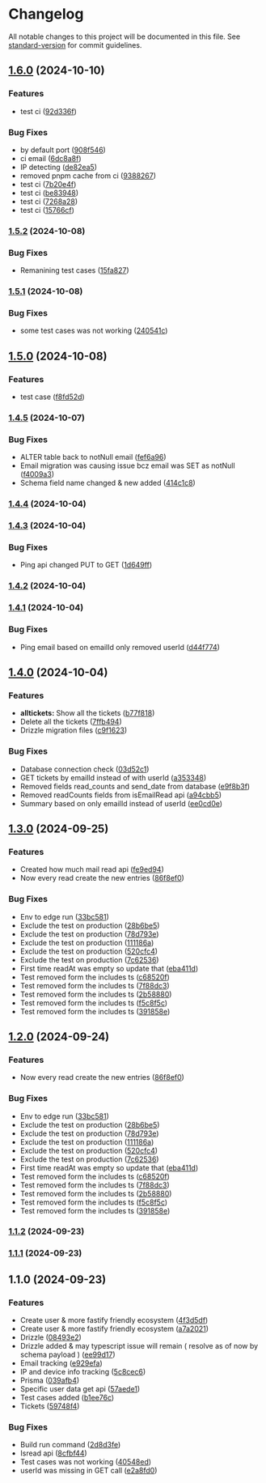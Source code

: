 # Changelog

All notable changes to this project will be documented in this file. See [standard-version](https://github.com/conventional-changelog/standard-version) for commit guidelines.

## [1.6.0](https://github.com/anishkumar127/email-tracking/compare/v1.5.2...v1.6.0) (2024-10-10)


### Features

* test ci ([92d336f](https://github.com/anishkumar127/email-tracking/commit/92d336f9348142febb83fc80c34c1628f440015f))


### Bug Fixes

* by default port ([908f546](https://github.com/anishkumar127/email-tracking/commit/908f5462f12f2a600580c0ebb69be61acc812fa7))
* ci email ([6dc8a8f](https://github.com/anishkumar127/email-tracking/commit/6dc8a8ff410c1f3c245dfc5de159d5deff0999f6))
* IP detecting ([de82ea5](https://github.com/anishkumar127/email-tracking/commit/de82ea5b483ce36d2340529b089697de4eb7f7ec))
* removed pnpm cache from ci ([9388267](https://github.com/anishkumar127/email-tracking/commit/938826700c4f47501781e0e422869ac3a4014df3))
* test ci ([7b20e4f](https://github.com/anishkumar127/email-tracking/commit/7b20e4fd2a7d6425f0bf5e37a13e6058790ac823))
* test ci ([be83948](https://github.com/anishkumar127/email-tracking/commit/be8394840155dd77f98b0fe2028dd8807d553ad2))
* test ci ([7268a28](https://github.com/anishkumar127/email-tracking/commit/7268a28e5c0368a92936207b06516cd0faa5c5f5))
* test ci ([15766cf](https://github.com/anishkumar127/email-tracking/commit/15766cfeac0f615458c1cb82638ae03db6bba31c))

### [1.5.2](https://github.com/anishkumar127/email-tracking/compare/v1.5.1...v1.5.2) (2024-10-08)


### Bug Fixes

* Remanining test cases ([15fa827](https://github.com/anishkumar127/email-tracking/commit/15fa8277f74a147b1f1c1b7e5553a2d5e4ede2c4))

### [1.5.1](https://github.com/anishkumar127/email-tracking/compare/v1.5.0...v1.5.1) (2024-10-08)


### Bug Fixes

* some test cases was not working ([240541c](https://github.com/anishkumar127/email-tracking/commit/240541cb13dab40b9b8a22fb56f1ce8b0ca9a162))

## [1.5.0](https://github.com/anishkumar127/email-tracking/compare/v1.4.5...v1.5.0) (2024-10-08)


### Features

* test case ([f8fd52d](https://github.com/anishkumar127/email-tracking/commit/f8fd52d930426166871c8b266d91dbb03a992bec))

### [1.4.5](https://github.com/anishkumar127/email-tracking/compare/v1.4.4...v1.4.5) (2024-10-07)


### Bug Fixes

* ALTER table back to notNull email ([fef6a96](https://github.com/anishkumar127/email-tracking/commit/fef6a96937adf5172448fcc32acdbee3f6654d34))
* Email migration was causing issue bcz email was SET as notNull ([f4009a3](https://github.com/anishkumar127/email-tracking/commit/f4009a38797076a7dd996f957920fd7b693166fc))
* Schema field name changed & new added ([414c1c8](https://github.com/anishkumar127/email-tracking/commit/414c1c8bf47c09975ee505b17a17b6312561b50b))

### [1.4.4](https://github.com/anishkumar127/email-tracking/compare/v1.4.3...v1.4.4) (2024-10-04)

### [1.4.3](https://github.com/anishkumar127/email-tracking/compare/v1.4.2...v1.4.3) (2024-10-04)


### Bug Fixes

* Ping api changed PUT to GET ([1d649ff](https://github.com/anishkumar127/email-tracking/commit/1d649ff7b10a5f65b0eafcc21f7a2bfa3d1cdbb6))

### [1.4.2](https://github.com/anishkumar127/email-tracking/compare/v1.4.1...v1.4.2) (2024-10-04)

### [1.4.1](https://github.com/anishkumar127/email-tracking/compare/v1.4.0...v1.4.1) (2024-10-04)


### Bug Fixes

* Ping email based on emailId only removed userId ([d44f774](https://github.com/anishkumar127/email-tracking/commit/d44f774cbde61cec5f19eca3870603aec9d95735))

## [1.4.0](https://github.com/anishkumar127/email-tracking/compare/v1.3.0...v1.4.0) (2024-10-04)


### Features

* **alltickets:** Show all the tickets ([b77f818](https://github.com/anishkumar127/email-tracking/commit/b77f81866a8c7a36037e01710a745ec57386fb9a))
* Delete all the tickets ([7ffb494](https://github.com/anishkumar127/email-tracking/commit/7ffb49402876390a63a9f9d30f315dc6981c6311))
* Drizzle migration files ([c9f1623](https://github.com/anishkumar127/email-tracking/commit/c9f162328875e90abfad8a3a528ee7a9ebe5817e))


### Bug Fixes

* Database connection check ([03d52c1](https://github.com/anishkumar127/email-tracking/commit/03d52c1a04ff2e88797390bb7d70935f52ffffa4))
* GET tickets by emailId instead of with userId ([a353348](https://github.com/anishkumar127/email-tracking/commit/a3533486af63bca18b3d7c583db7207522d6a31f))
* Removed fields read_counts and send_date from database ([e9f8b3f](https://github.com/anishkumar127/email-tracking/commit/e9f8b3fc9402bc0eaa3cc1c48f3fada5ae4a4a2f))
* Removed readCounts fields from isEmailRead api ([a94cbb5](https://github.com/anishkumar127/email-tracking/commit/a94cbb52447cb97c68f1a1b4e3c40e2c60776ac3))
* Summary based on only emailId instead of userId ([ee0cd0e](https://github.com/anishkumar127/email-tracking/commit/ee0cd0e0dd2aa71bbc94351fbba8308aea1aff52))

## [1.3.0](https://github.com/anishkumar127/email-tracking/compare/v1.1.2...v1.3.0) (2024-09-25)


### Features

* Created how much mail read api ([fe9ed94](https://github.com/anishkumar127/email-tracking/commit/fe9ed944df3138ec66e7bc5c20866f596500b5a9))
* Now every read create the new entries ([86f8ef0](https://github.com/anishkumar127/email-tracking/commit/86f8ef0584294ae33ac10cc4f1e46771dab68a2a))


### Bug Fixes

* Env to edge run ([33bc581](https://github.com/anishkumar127/email-tracking/commit/33bc581f4ee8a985cb73a8a58a7a3bed4e206a9d))
* Exclude the test on production ([28b6be5](https://github.com/anishkumar127/email-tracking/commit/28b6be5d1fe6f628a161f641e2fcc588d6f44e03))
* Exclude the test on production ([78d793e](https://github.com/anishkumar127/email-tracking/commit/78d793e4c653dbd25ef535e89925d0b672152e7b))
* Exclude the test on production ([111186a](https://github.com/anishkumar127/email-tracking/commit/111186afeb855673b4bc6ec497e00bffa90dc487))
* Exclude the test on production ([520cfc4](https://github.com/anishkumar127/email-tracking/commit/520cfc47eae8a2e9d735e02b0338210017ec7693))
* Exclude the test on production ([7c62536](https://github.com/anishkumar127/email-tracking/commit/7c625362593bcbe806aba8575251bdc9ae6938d2))
* First time readAt was empty so update that ([eba411d](https://github.com/anishkumar127/email-tracking/commit/eba411d46b1f8efdc5500a0e90476e629a55f36d))
* Test removed form the includes ts ([c68520f](https://github.com/anishkumar127/email-tracking/commit/c68520ffe99a0f66d9c2e72a20cea161565166fa))
* Test removed form the includes ts ([7f88dc3](https://github.com/anishkumar127/email-tracking/commit/7f88dc377f134f2b234459a01ef42cb41fbab933))
* Test removed form the includes ts ([2b58880](https://github.com/anishkumar127/email-tracking/commit/2b58880c076639f165b8916a25f846d93eca5f24))
* Test removed form the includes ts ([f5c8f5c](https://github.com/anishkumar127/email-tracking/commit/f5c8f5cb0faf440a37de76e38de794e374c415ed))
* Test removed form the includes ts ([391858e](https://github.com/anishkumar127/email-tracking/commit/391858e7ed10b8539c4a6a98f878aaa58c6779cc))

## [1.2.0](https://github.com/anishkumar127/email-tracking/compare/v1.1.2...v1.2.0) (2024-09-24)


### Features

* Now every read create the new entries ([86f8ef0](https://github.com/anishkumar127/email-tracking/commit/86f8ef0584294ae33ac10cc4f1e46771dab68a2a))


### Bug Fixes

* Env to edge run ([33bc581](https://github.com/anishkumar127/email-tracking/commit/33bc581f4ee8a985cb73a8a58a7a3bed4e206a9d))
* Exclude the test on production ([28b6be5](https://github.com/anishkumar127/email-tracking/commit/28b6be5d1fe6f628a161f641e2fcc588d6f44e03))
* Exclude the test on production ([78d793e](https://github.com/anishkumar127/email-tracking/commit/78d793e4c653dbd25ef535e89925d0b672152e7b))
* Exclude the test on production ([111186a](https://github.com/anishkumar127/email-tracking/commit/111186afeb855673b4bc6ec497e00bffa90dc487))
* Exclude the test on production ([520cfc4](https://github.com/anishkumar127/email-tracking/commit/520cfc47eae8a2e9d735e02b0338210017ec7693))
* Exclude the test on production ([7c62536](https://github.com/anishkumar127/email-tracking/commit/7c625362593bcbe806aba8575251bdc9ae6938d2))
* First time readAt was empty so update that ([eba411d](https://github.com/anishkumar127/email-tracking/commit/eba411d46b1f8efdc5500a0e90476e629a55f36d))
* Test removed form the includes ts ([c68520f](https://github.com/anishkumar127/email-tracking/commit/c68520ffe99a0f66d9c2e72a20cea161565166fa))
* Test removed form the includes ts ([7f88dc3](https://github.com/anishkumar127/email-tracking/commit/7f88dc377f134f2b234459a01ef42cb41fbab933))
* Test removed form the includes ts ([2b58880](https://github.com/anishkumar127/email-tracking/commit/2b58880c076639f165b8916a25f846d93eca5f24))
* Test removed form the includes ts ([f5c8f5c](https://github.com/anishkumar127/email-tracking/commit/f5c8f5cb0faf440a37de76e38de794e374c415ed))
* Test removed form the includes ts ([391858e](https://github.com/anishkumar127/email-tracking/commit/391858e7ed10b8539c4a6a98f878aaa58c6779cc))

### [1.1.2](https://github.com/anishkumar127/email-tracking/compare/v1.1.1...v1.1.2) (2024-09-23)

### [1.1.1](https://github.com/anishkumar127/email-tracking/compare/v1.1.0...v1.1.1) (2024-09-23)

## 1.1.0 (2024-09-23)


### Features

* Create user & more fastify friendly ecosystem ([4f3d5df](https://github.com/anishkumar127/email-tracking/commit/4f3d5df402a723f03b050eb6e7a723289d8f9c77))
* Create user & more fastify friendly ecosystem ([a7a2021](https://github.com/anishkumar127/email-tracking/commit/a7a202113a478066d4f84f7a78974c911265b279))
* Drizzle ([08493e2](https://github.com/anishkumar127/email-tracking/commit/08493e2d39904a09eb9a0301651fcb36811636c9))
* Drizzle added & may typescript issue will remain ( resolve as of now by schema payload ) ([ee99d17](https://github.com/anishkumar127/email-tracking/commit/ee99d17c972ad32ef3c28c2a5efac540065d29b3))
* Email tracking ([e929efa](https://github.com/anishkumar127/email-tracking/commit/e929efaf6854a0822e1d883524eb2ff600779a8e))
* IP and device info tracking ([5c8cec6](https://github.com/anishkumar127/email-tracking/commit/5c8cec603e40ee681deff01072af89b8646f522a))
* Prisma ([039afb4](https://github.com/anishkumar127/email-tracking/commit/039afb420cbedefac764e0e809015f673a3f8a2f))
* Specific user data get api ([57aede1](https://github.com/anishkumar127/email-tracking/commit/57aede1a09cdafcb833a87070b9f8658953eb813))
* Test cases added ([b1ee76c](https://github.com/anishkumar127/email-tracking/commit/b1ee76c8bbb3fb372572c7ac30d43551d1887c02))
* Tickets ([59748f4](https://github.com/anishkumar127/email-tracking/commit/59748f47aba1560618fc40a8a5a874c05757b236))


### Bug Fixes

* Build run command ([2d8d3fe](https://github.com/anishkumar127/email-tracking/commit/2d8d3fe453f2d6685be885cb81e0ce9b89cf1c62))
* Isread api ([8cfbf44](https://github.com/anishkumar127/email-tracking/commit/8cfbf44884fce6fe98ceb103436827315e784eec))
* Test cases was not working ([40548ed](https://github.com/anishkumar127/email-tracking/commit/40548ed6625066872660b3a8865d77aece1f3c46))
* userId was missing in GET call ([e2a8fd0](https://github.com/anishkumar127/email-tracking/commit/e2a8fd06175cb119b64764a5ca5d4a8b30d84559))
